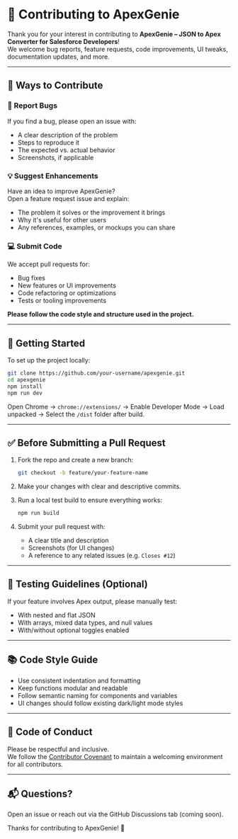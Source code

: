 # 🤝 Contributing to ApexGenie

Thank you for your interest in contributing to **ApexGenie – JSON to Apex Converter for Salesforce Developers**!  
We welcome bug reports, feature requests, code improvements, UI tweaks, documentation updates, and more.

---

## 🧩 Ways to Contribute

### 🐞 Report Bugs

If you find a bug, please open an issue with:

- A clear description of the problem
- Steps to reproduce it
- The expected vs. actual behavior
- Screenshots, if applicable

### 💡 Suggest Enhancements

Have an idea to improve ApexGenie?  
Open a feature request issue and explain:

- The problem it solves or the improvement it brings
- Why it's useful for other users
- Any references, examples, or mockups you can share

### 💻 Submit Code

We accept pull requests for:

- Bug fixes
- New features or UI improvements
- Code refactoring or optimizations
- Tests or tooling improvements

**Please follow the code style and structure used in the project.**

---

## 🚀 Getting Started

To set up the project locally:

```bash
git clone https://github.com/your-username/apexgenie.git
cd apexgenie
npm install
npm run dev
```

Open Chrome → `chrome://extensions/` → Enable Developer Mode → Load unpacked → Select the `/dist` folder after build.

---

## ✅ Before Submitting a Pull Request

1. Fork the repo and create a new branch:
   ```bash
   git checkout -b feature/your-feature-name
   ```

2. Make your changes with clear and descriptive commits.

3. Run a local test build to ensure everything works:
   ```bash
   npm run build
   ```

4. Submit your pull request with:
   - A clear title and description
   - Screenshots (for UI changes)
   - A reference to any related issues (e.g. `Closes #12`)

---

## 🧪 Testing Guidelines (Optional)

If your feature involves Apex output, please manually test:
- With nested and flat JSON
- With arrays, mixed data types, and null values
- With/without optional toggles enabled

---

## 📚 Code Style Guide

- Use consistent indentation and formatting
- Keep functions modular and readable
- Follow semantic naming for components and variables
- UI changes should follow existing dark/light mode styles

---

## 🙌 Code of Conduct

Please be respectful and inclusive.  
We follow the [Contributor Covenant](https://www.contributor-covenant.org/version/2/1/code_of_conduct/) to maintain a welcoming environment for all contributors.

---

## 📬 Questions?

Open an issue or reach out via the GitHub Discussions tab (coming soon).

Thanks for contributing to ApexGenie! 🌟